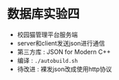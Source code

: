 # 数据库实验四

- 校园猫管理平台服务端
- server和client发送json进行通信
- 第三方库 : JSON for Modern C++
- 编译 : `./autobuild.sh`
- 待改进 : 裸发json改成使用http协议